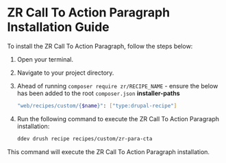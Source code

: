 # ZR Call To Action Paragraph Installation Guide

To install the ZR Call To Action Paragraph, follow the steps below:

1. Open your terminal.
2. Navigate to your project directory.
3. Ahead of running `composer require zr/RECIPE_NAME` - ensure the below has been added to the root `composer.json` **installer-paths**
    ```sh
    "web/recipes/custom/{$name}": ["type:drupal-recipe"]
    ```
4. Run the following command to execute the ZR Call To Action Paragraph installation:

    ```sh
    ddev drush recipe recipes/custom/zr-para-cta
    ```

This command will execute the ZR Call To Action Paragraph installation.
